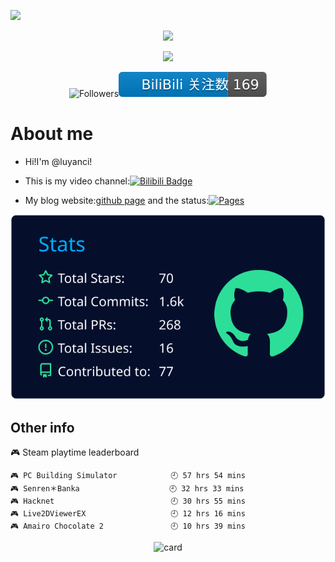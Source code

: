 ![](https://cdn.jsdelivr.net/gh/luyanci/luyanci/profile-summary-card-output/algolia/0-profile-details.svg)

<div align="center">

![](https://cdn.jsdelivr.net/gh/luyanci/luyanci/profile-summary-card-output/algolia/4-productive-time.svg)

![](https://cdn.jsdelivr.net/gh/luyanci/luyanci/profile-summary-card-output/algolia/2-most-commit-language.svg)

![Followers](./bilibili/followers.svg)![Following](./bilibili/following.svg)


</div>

# About me
- Hi!I'm @luyanci!

- This is my video channel:[![Bilibili Badge](https://img.shields.io/badge/Bilibili-00A1D6?logo=bilibili&logoColor=fff&style=for-the-badge)](https://space.bilibili.com/282873551)
- My blog website:[github page](https://luyanci.github.io) and the status:[![Pages](https://github.com/luyanci/luyanci.github.io/actions/workflows/pages.yml/badge.svg)](https://github.com/luyanci/luyanci.github.io/actions/workflows/pages.yml)

<div align="right">

![](https://raw.githubusercontent.com/luyanci/luyanci/main/profile-summary-card-output/algolia/3-stats.svg)

</div>

## Other info
<!-- steam-box start -->
🎮 Steam playtime leaderboard
```text
🎮 PC Building Simulator            🕘 57 hrs 54 mins
🎮 Senren＊Banka                    🕘 32 hrs 33 mins
🎮 Hacknet                          🕘 30 hrs 55 mins
🎮 Live2DViewerEX                   🕘 12 hrs 16 mins
🎮 Amairo Chocolate 2               🕘 10 hrs 39 mins
```
<!-- Powered by https://github.com/YouEclipse/steam-box . -->
<!-- steam-box end -->
 
<div align="center">

![card](https://cdn.jsdelivr.net/gh/luyanci/netease-music-card-fixed/card.svg)

</div>


 




<!---
luyanci/luyanci is a ✨ special ✨ repository because its `README.md` (this file) appears on your GitHub profile.
You can click the Preview link to take a look at your changes.
--->
